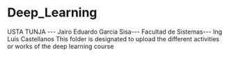 # Deep_Learning

USTA TUNJA \---
Jairo Eduardo Garcia Sisa\---
Facultad de Sistemas\---
Ing Luis Castellanos
This folder is designated to upload the different activities or works of the deep learning course
